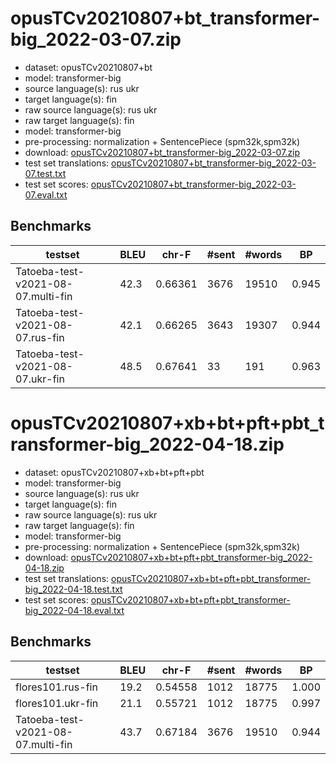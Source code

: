 # opusTCv20210807+bt_transformer-big_2022-03-07.zip

* dataset: opusTCv20210807+bt
* model: transformer-big
* source language(s): rus ukr
* target language(s): fin
* raw source language(s): rus ukr
* raw target language(s): fin
* model: transformer-big
* pre-processing: normalization + SentencePiece (spm32k,spm32k)
* download: [opusTCv20210807+bt_transformer-big_2022-03-07.zip](https://object.pouta.csc.fi/Tatoeba-MT-models/zle-fin/opusTCv20210807+bt_transformer-big_2022-03-07.zip)
* test set translations: [opusTCv20210807+bt_transformer-big_2022-03-07.test.txt](https://object.pouta.csc.fi/Tatoeba-MT-models/zle-fin/opusTCv20210807+bt_transformer-big_2022-03-07.test.txt)
* test set scores: [opusTCv20210807+bt_transformer-big_2022-03-07.eval.txt](https://object.pouta.csc.fi/Tatoeba-MT-models/zle-fin/opusTCv20210807+bt_transformer-big_2022-03-07.eval.txt)

## Benchmarks

| testset | BLEU  | chr-F | #sent | #words | BP |
|---------|-------|-------|-------|--------|----|
| Tatoeba-test-v2021-08-07.multi-fin 	| 42.3 	| 0.66361 	| 3676 	| 19510 	| 0.945 |
| Tatoeba-test-v2021-08-07.rus-fin 	| 42.1 	| 0.66265 	| 3643 	| 19307 	| 0.944 |
| Tatoeba-test-v2021-08-07.ukr-fin 	| 48.5 	| 0.67641 	| 33 	| 191 	| 0.963 |


# opusTCv20210807+xb+bt+pft+pbt_transformer-big_2022-04-18.zip

* dataset: opusTCv20210807+xb+bt+pft+pbt
* model: transformer-big
* source language(s): rus ukr
* target language(s): fin
* raw source language(s): rus ukr
* raw target language(s): fin
* model: transformer-big
* pre-processing: normalization + SentencePiece (spm32k,spm32k)
* download: [opusTCv20210807+xb+bt+pft+pbt_transformer-big_2022-04-18.zip](https://object.pouta.csc.fi/Tatoeba-MT-models/zle-fin/opusTCv20210807+xb+bt+pft+pbt_transformer-big_2022-04-18.zip)
* test set translations: [opusTCv20210807+xb+bt+pft+pbt_transformer-big_2022-04-18.test.txt](https://object.pouta.csc.fi/Tatoeba-MT-models/zle-fin/opusTCv20210807+xb+bt+pft+pbt_transformer-big_2022-04-18.test.txt)
* test set scores: [opusTCv20210807+xb+bt+pft+pbt_transformer-big_2022-04-18.eval.txt](https://object.pouta.csc.fi/Tatoeba-MT-models/zle-fin/opusTCv20210807+xb+bt+pft+pbt_transformer-big_2022-04-18.eval.txt)

## Benchmarks

| testset | BLEU  | chr-F | #sent | #words | BP |
|---------|-------|-------|-------|--------|----|
| flores101.rus-fin 	| 19.2 	| 0.54558 	| 1012 	| 18775 	| 1.000 |
| flores101.ukr-fin 	| 21.1 	| 0.55721 	| 1012 	| 18775 	| 0.997 |
| Tatoeba-test-v2021-08-07.multi-fin 	| 43.7 	| 0.67184 	| 3676 	| 19510 	| 0.944 |

